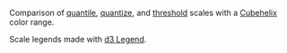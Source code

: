Comparison of [quantile](https://github.com/d3/d3-scale#quantile-scales), [quantize](https://github.com/d3/d3-scale#quantize-scales), and [threshold](https://github.com/d3/d3-scale#threshold-scales) scales with a [Cubehelix](https://github.com/d3/d3-interpolate#interpolateCubehelix) color range.

Scale legends made with [d3 Legend](http://d3-legend.susielu.com/).

